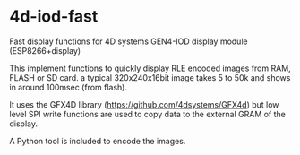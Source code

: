 # 4d-iod-fast
Fast display functions for 4D systems GEN4-IOD display module (ESP8266+display)

This implement functions to quickly display RLE encoded images from RAM, FLASH or SD card.
a typical 320x240x16bit image takes 5 to 50k and shows in around 100msec (from flash).

It uses the GFX4D library (https://github.com/4dsystems/GFX4d) but low level SPI write functions are used to copy data to the external GRAM of the display.

A Python tool is included to encode the images.
